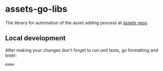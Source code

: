 # assets-go-libs

The library for automation of the asset adding process at [assets repo](https://github.com/block-wallet/assets).

## Local development

After making your changes don't forget to run unit tests, go formatting and linter:

```shell
make
```
